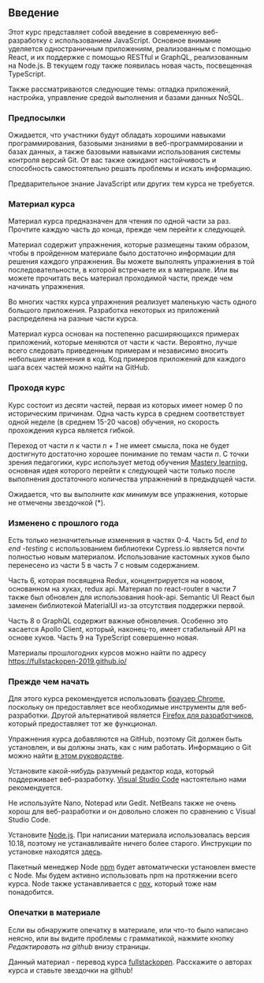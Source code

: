 ## Введение

Этот курс представляет собой введение в современную веб-разработку с использованием JavaScript. Основное внимание уделяется одностраничным приложениям, реализованным с помощью React, и их поддержке с помощью RESTful и GraphQL, реализованным на Node.js. В текущем году также появилась новая часть, посвещенная TypeScript.

Также рассматриваются следующие темы: отладка приложений, настройка, управление средой выполнения и базами данных NoSQL.

### Предпосылки

Ожидается, что участники будут обладать хорошими навыками программирования, базовыми знаниями в веб-программировании и базах данных, а также базовыми навыками использования системы контроля версий Git. От вас также ожидают настойчивость и способность самостоятельно решать проблемы и искать информацию.

Предварительное знание JavaScript или других тем курса не требуется.

### Материал курса

Материал курса предназначен для чтения по одной части за раз. Прочтите каждую часть до конца, прежде чем перейти к следующей.

Материал содержит упражнения, которые размещены таким образом, чтобы в пройденном материале было достаточно информации для решения каждого упражнения. Вы можете выполнять упражнения в той последовательности, в которой встречаете их в материале. Или вы можете прочитать весь материал проходимой части, прежде чем начинать упражнения.

Во многих частях курса упражнения реализует маленькую часть одного большого приложения. Разработка некоторых из приложений распределена на разные части курса.

Материал курса основан на постепенно расширяющихся примерах приложений, которые меняются от части к части. Вероятно, лучше всего следовать приведенным примерам и независимо вносить небольшие изменения в код. Код примеров приложений для каждого шага всех частей можно найти на GitHub.

### Проходя курс

Курс состоит из десяти частей, первая из которых имеет номер 0 по историческим причинам. Одна часть курса в среднем соответствует одной неделе (в среднем 15-20 часов) обучения, но скорость прохождения курса является гибкой.

Переход от части <i>n</i> к части <i>n + 1</i> не имеет смысла, пока не будет достигнуто достаточно хорошее понимание по темам части <i>n</i>. С точки зрения педагогики, курс использует метод обучения [Mastery learning](https://en.wikipedia.org/wiki/Mastery_learning), основная идея которого перейти к следующей части только после выполнения достаточного количества упражнений в предыдущей части.

Ожидается, что вы выполните <i>как минимум</i> все упражнения, которые не отмечены звездочкой (*).

### Изменено с прошлого года

Есть только незначительные изменения в частях 0-4. Часть 5d, <i>end to end -testing</i> с использованием библиотеки Cypress.io является почти полностью новым материалом. Использование кастомных хуков было перенесено из части 5 в часть 7 с новым содержанием.

Часть 6, которая посвящена Redux, концентрируется на новом, основанном на хуках, redux api. Материал по react-router в части 7 также был обновлен для использования hook-api. Semantic UI React был заменен библиотекой MaterialUI из-за отсутствия поддержки первой.

Часть 8 о GraphQL содержит важные обновления. Особенно это касается Apollo Client, который, наконец-то, имеет стабильный API на основе хуков. Часть 9 на TypeScript совершенно новая.

Материалы прошлогодних курсов можно найти по адресу https://fullstackopen-2019.github.io/

### Прежде чем начать

Для этого курса рекомендуется использовать [браузер Chrome](https://www.google.com/chrome/), поскольку он предоставляет все необходимые инструменты для веб-разработки. Другой альтернативой является [Firefox для разработчиков](https://www.mozilla.org/en-US/firefox/developer/), который предоставляет тот же функционал.

Упражнения курса добавляются на GitHub, поэтому Git должен быть установлен, и вы должны знать, как с ним работать. Информацию о Git можно найти [в этом руководстве](https://product.hubspot.com/blog/git-and-github-tutorial-for-beginners).

Установите какой-нибудь разумный редактор кода, который поддерживает веб-разработку. [Visual Studio Code](https://code.visualstudio.com/) настоятельно нами рекомендуется.

Не используйте Nano, Notepad или Gedit. NetBeans также не очень хорош для веб-разработки и он довольно сложен по сравнению с Visual Studio Code.

Установите [Node.js](https://nodejs.org/en/). При написании материала использовалась версия 10.18, поэтому не устанавливайте ничего более старого. Инструкции по установке находятся [здесь](https://nodejs.org/en/download/package-manager/).

Пакетный менеджер Node [npm](https://www.npmjs.com/get-npm) будет автоматически установлен вместе с Node. Мы будем активно использовать npm на протяжении всего курса. Node также устанавливается с [npx](https://www.npmjs.com/package/npx), который тоже нам понадобится.

### Опечатки в материале

Если вы обнаружите опечатку в материале, или что-то было написано неясно, или вы видите проблемы с грамматикой, нажмите кнопку <i>Редактировать на github</i> внизу страницы.

<p class="source">Данный материал - перевод курса <a href="https://fullstackopen.com/">fullstackopen</a>. Расскажите о авторах курса и ставьте звездочки на github!</p>